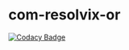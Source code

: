 # com-resolvix-or
[![Codacy Badge](https://api.codacy.com/project/badge/Grade/30b99c49f89141e89dd00ddfc84e8ca8)](https://www.codacy.com/app/rwbisson/com-resolvix-or?utm_source=github.com&utm_medium=referral&utm_content=resolvix/com-resolvix-or&utm_campaign=badger)